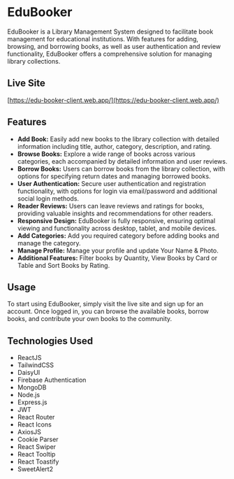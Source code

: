 # EduBooker

EduBooker is a Library Management System designed to facilitate book management for educational institutions. With features for adding, browsing, and borrowing books, as well as user authentication and review functionality, EduBooker offers a comprehensive solution for managing library collections.

## Live Site

[https://edu-booker-client.web.app/](https://edu-booker-client.web.app/)

## Features

- **Add Book:** Easily add new books to the library collection with detailed information including title, author, category, description, and rating.
- **Browse Books:** Explore a wide range of books across various categories, each accompanied by detailed information and user reviews.
- **Borrow Books:** Users can borrow books from the library collection, with options for specifying return dates and managing borrowed books.
- **User Authentication:** Secure user authentication and registration functionality, with options for login via email/password and additional social login methods.
- **Reader Reviews:** Users can leave reviews and ratings for books, providing valuable insights and recommendations for other readers.
- **Responsive Design:** EduBooker is fully responsive, ensuring optimal viewing and functionality across desktop, tablet, and mobile devices.
- **Add Categories:** Add you required category before adding books and manage the category.
- **Manage Profile:** Manage your profile and update Your Name & Photo.
- **Additional Features:** Filter books by Quantity, View Books by Card or Table and Sort Books by Rating.


## Usage

To start using EduBooker, simply visit the live site and sign up for an account. Once logged in, you can browse the available books, borrow books, and contribute your own books to the community.

## Technologies Used

- ReactJS
- TailwindCSS
- DaisyUI
- Firebase Authentication
- MongoDB
- Node.js
- Express.js
- JWT
- React Router
- React Icons
- AxiosJS
- Cookie Parser
- React Swiper
- React Tooltip
- React Toastify
- SweetAlert2

